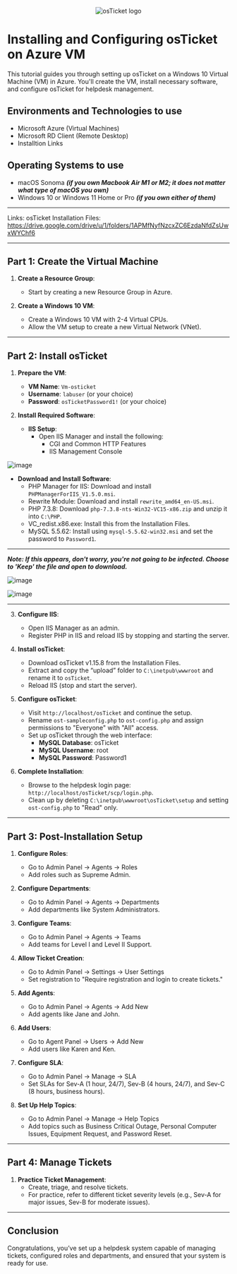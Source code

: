 <p align="center">
<img src="https://i.imgur.com/Clzj7Xs.png" alt="osTicket logo"/>
</p>

<h1>Installing and Configuring osTicket on Azure VM</h1>
<p>This tutorial guides you through setting up osTicket on a Windows 10 Virtual Machine (VM) in Azure. You'll create the VM, install necessary software, and configure osTicket for helpdesk management.</p>

<h2>Environments and Technologies to use</h2>

- Microsoft Azure (Virtual Machines)
- Microsoft RD Client (Remote Desktop)
- Installtion Links

<h2>Operating Systems to use</h2>

- macOS Sonoma ***(if you own Macbook Air M1 or M2; it does not matter what type of macOS you own)***
- Windows 10 or Windows 11 Home or Pro ***(if you own either of them)***

-----

Links:
osTicket Installation Files: https://drive.google.com/drive/u/1/folders/1APMfNyfNzcxZC6EzdaNfdZsUwxWYChf6

-----

## Part 1: Create the Virtual Machine

1. **Create a Resource Group**:
   - Start by creating a new Resource Group in Azure.

2. **Create a Windows 10 VM**:
   - Create a Windows 10 VM with 2-4 Virtual CPUs.
   - Allow the VM setup to create a new Virtual Network (VNet).
  
-----

## Part 2: Install osTicket

1. **Prepare the VM**:
   - **VM Name**: `Vm-osticket`
   - **Username**: `labuser` (or your choice)
   - **Password**: `osTicketPassword1!` (or your choice)

2. **Install Required Software**:
   - **IIS Setup**:
     - Open IIS Manager and install the following:
       - CGI and Common HTTP Features
       - IIS Management Console
      
![image](https://github.com/user-attachments/assets/9a35d051-2d12-4229-8c5a-4221d4efe295)

   - **Download and Install Software**:
     - PHP Manager for IIS: Download and install `PHPManagerForIIS_V1.5.0.msi`.
     - Rewrite Module: Download and install `rewrite_amd64_en-US.msi`.
     - PHP 7.3.8: Download `php-7.3.8-nts-Win32-VC15-x86.zip` and unzip it into `C:\PHP`.
     - VC_redist.x86.exe: Install this from the Installation Files.
     - MySQL 5.5.62: Install using `mysql-5.5.62-win32.msi` and set the password to `Password1`.
    
-----

***Note: If this appears, don't worry, you're not going to be infected. Choose to 'Keep' the file and open to download.***

![image](https://github.com/user-attachments/assets/b27aa563-139e-4b15-920e-c21d83405342)

![image](https://github.com/user-attachments/assets/5d905403-f71e-438a-804c-1c57dea35645)

-----

3. **Configure IIS**:
   - Open IIS Manager as an admin.
   - Register PHP in IIS and reload IIS by stopping and starting the server.

4. **Install osTicket**:
   - Download osTicket v1.15.8 from the Installation Files.
   - Extract and copy the “upload” folder to `C:\inetpub\wwwroot` and rename it to `osTicket`.
   - Reload IIS (stop and start the server).

5. **Configure osTicket**:
   - Visit `http://localhost/osTicket` and continue the setup.
   - Rename `ost-sampleconfig.php` to `ost-config.php` and assign permissions to "Everyone" with "All" access.
   - Set up osTicket through the web interface:
     - **MySQL Database**: osTicket
     - **MySQL Username**: root
     - **MySQL Password**: Password1

6. **Complete Installation**:
   - Browse to the helpdesk login page: `http://localhost/osTicket/scp/login.php`.
   - Clean up by deleting `C:\inetpub\wwwroot\osTicket\setup` and setting `ost-config.php` to "Read" only.
  
-----

## Part 3: Post-Installation Setup

1. **Configure Roles**:
   - Go to Admin Panel -> Agents -> Roles
   - Add roles such as Supreme Admin.

2. **Configure Departments**:
   - Go to Admin Panel -> Agents -> Departments
   - Add departments like System Administrators.

3. **Configure Teams**:
   - Go to Admin Panel -> Agents -> Teams
   - Add teams for Level I and Level II Support.

4. **Allow Ticket Creation**:
   - Go to Admin Panel -> Settings -> User Settings
   - Set registration to "Require registration and login to create tickets."

5. **Add Agents**:
   - Go to Admin Panel -> Agents -> Add New
   - Add agents like Jane and John.

6. **Add Users**:
   - Go to Agent Panel -> Users -> Add New
   - Add users like Karen and Ken.

7. **Configure SLA**:
   - Go to Admin Panel -> Manage -> SLA
   - Set SLAs for Sev-A (1 hour, 24/7), Sev-B (4 hours, 24/7), and Sev-C (8 hours, business hours).

8. **Set Up Help Topics**:
   - Go to Admin Panel -> Manage -> Help Topics
   - Add topics such as Business Critical Outage, Personal Computer Issues, Equipment Request, and Password Reset.
  
-----

## Part 4: Manage Tickets

1. **Practice Ticket Management**:
   - Create, triage, and resolve tickets.
   - For practice, refer to different ticket severity levels (e.g., Sev-A for major issues, Sev-B for moderate issues).
  
-----

## Conclusion

Congratulations, you’ve set up a helpdesk system capable of managing tickets, configured roles and departments, and ensured that your system is ready for use.
